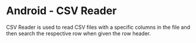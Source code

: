 Android - CSV Reader
=======

CSV Reader is used to read CSV files with a specific columns in the file and then search the respective row when given the row header.

